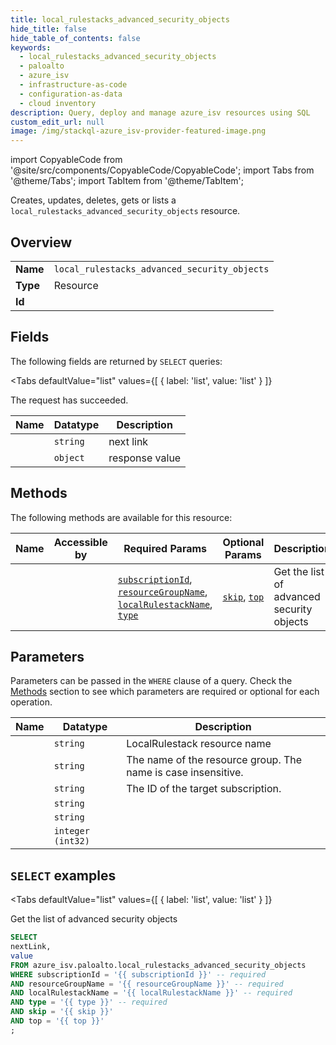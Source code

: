 ```yaml
--- 
title: local_rulestacks_advanced_security_objects
hide_title: false
hide_table_of_contents: false
keywords:
  - local_rulestacks_advanced_security_objects
  - paloalto
  - azure_isv
  - infrastructure-as-code
  - configuration-as-data
  - cloud inventory
description: Query, deploy and manage azure_isv resources using SQL
custom_edit_url: null
image: /img/stackql-azure_isv-provider-featured-image.png
---
```


import CopyableCode from '@site/src/components/CopyableCode/CopyableCode';
import Tabs from '@theme/Tabs';
import TabItem from '@theme/TabItem';

Creates, updates, deletes, gets or lists a <code>local_rulestacks_advanced_security_objects</code> resource.

## Overview
<table><tbody>
<tr><td><b>Name</b></td><td><code>local_rulestacks_advanced_security_objects</code></td></tr>
<tr><td><b>Type</b></td><td>Resource</td></tr>
<tr><td><b>Id</b></td><td><CopyableCode code="azure_isv.paloalto.local_rulestacks_advanced_security_objects" /></td></tr>
</tbody></table>

## Fields

The following fields are returned by `SELECT` queries:

<Tabs
    defaultValue="list"
    values={[
        { label: 'list', value: 'list' }
    ]}
>
<TabItem value="list">

The request has succeeded.

<table>
<thead>
    <tr>
    <th>Name</th>
    <th>Datatype</th>
    <th>Description</th>
    </tr>
</thead>
<tbody>
<tr>
    <td><CopyableCode code="nextLink" /></td>
    <td><code>string</code></td>
    <td>next link</td>
</tr>
<tr>
    <td><CopyableCode code="value" /></td>
    <td><code>object</code></td>
    <td>response value</td>
</tr>
</tbody>
</table>
</TabItem>
</Tabs>

## Methods

The following methods are available for this resource:

<table>
<thead>
    <tr>
    <th>Name</th>
    <th>Accessible by</th>
    <th>Required Params</th>
    <th>Optional Params</th>
    <th>Description</th>
    </tr>
</thead>
<tbody>
<tr>
    <td><a href="#list"><CopyableCode code="list" /></a></td>
    <td><CopyableCode code="select" /></td>
    <td><a href="#parameter-subscriptionId"><code>subscriptionId</code></a>, <a href="#parameter-resourceGroupName"><code>resourceGroupName</code></a>, <a href="#parameter-localRulestackName"><code>localRulestackName</code></a>, <a href="#parameter-type"><code>type</code></a></td>
    <td><a href="#parameter-skip"><code>skip</code></a>, <a href="#parameter-top"><code>top</code></a></td>
    <td>Get the list of advanced security objects</td>
</tr>
</tbody>
</table>

## Parameters

Parameters can be passed in the `WHERE` clause of a query. Check the [Methods](#methods) section to see which parameters are required or optional for each operation.

<table>
<thead>
    <tr>
    <th>Name</th>
    <th>Datatype</th>
    <th>Description</th>
    </tr>
</thead>
<tbody>
<tr id="parameter-localRulestackName">
    <td><CopyableCode code="localRulestackName" /></td>
    <td><code>string</code></td>
    <td>LocalRulestack resource name</td>
</tr>
<tr id="parameter-resourceGroupName">
    <td><CopyableCode code="resourceGroupName" /></td>
    <td><code>string</code></td>
    <td>The name of the resource group. The name is case insensitive.</td>
</tr>
<tr id="parameter-subscriptionId">
    <td><CopyableCode code="subscriptionId" /></td>
    <td><code>string</code></td>
    <td>The ID of the target subscription.</td>
</tr>
<tr id="parameter-type">
    <td><CopyableCode code="type" /></td>
    <td><code>string</code></td>
    <td></td>
</tr>
<tr id="parameter-skip">
    <td><CopyableCode code="skip" /></td>
    <td><code>string</code></td>
    <td></td>
</tr>
<tr id="parameter-top">
    <td><CopyableCode code="top" /></td>
    <td><code>integer (int32)</code></td>
    <td></td>
</tr>
</tbody>
</table>

## `SELECT` examples

<Tabs
    defaultValue="list"
    values={[
        { label: 'list', value: 'list' }
    ]}
>
<TabItem value="list">

Get the list of advanced security objects

```sql
SELECT
nextLink,
value
FROM azure_isv.paloalto.local_rulestacks_advanced_security_objects
WHERE subscriptionId = '{{ subscriptionId }}' -- required
AND resourceGroupName = '{{ resourceGroupName }}' -- required
AND localRulestackName = '{{ localRulestackName }}' -- required
AND type = '{{ type }}' -- required
AND skip = '{{ skip }}'
AND top = '{{ top }}'
;
```
</TabItem>
</Tabs>
